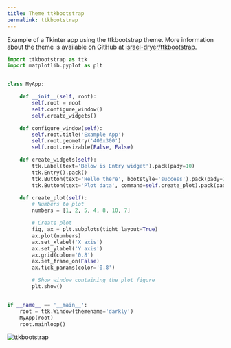 ```yaml
---
title: Theme ttkbootstrap
permalink: ttkbootstrap
---
```


Example of a Tkinter app using the ttkbootstrap theme. More information about
the theme is available on GitHub at [israel-dryer/ttkbootstrap](https://github.com/israel-dryer/ttkbootstrap).

```python
import ttkbootstrap as ttk
import matplotlib.pyplot as plt


class MyApp:

    def __init__(self, root):
        self.root = root
        self.configure_window()
        self.create_widgets()

    def configure_window(self):
        self.root.title('Example App')
        self.root.geometry('400x300')
        self.root.resizable(False, False)

    def create_widgets(self):
        ttk.Label(text='Below is Entry widget').pack(pady=10)
        ttk.Entry().pack()
        ttk.Button(text='Hello there', bootstyle='success').pack(pady=10)
        ttk.Button(text='Plot data', command=self.create_plot).pack(pady=20)

    def create_plot(self):
        # Numbers to plot
        numbers = [1, 2, 5, 4, 8, 10, 7]

        # Create plot
        fig, ax = plt.subplots(tight_layout=True)
        ax.plot(numbers)
        ax.set_xlabel('X axis')
        ax.set_ylabel('Y axis')
        ax.grid(color='0.8')
        ax.set_frame_on(False)
        ax.tick_params(color='0.8')

        # Show window containing the plot figure
        plt.show()


if __name__ == '__main__':
    root = ttk.Window(themename='darkly')
    MyApp(root)
    root.mainloop()
```

![ttkbootstrap](/pythonic/images/tkinter-ttkbootstrap.png)
